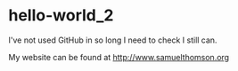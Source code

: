 # hello-world_2
I've not used GitHub in so long I need to check I still can.

My website can be found at http://www.samuelthomson.org

